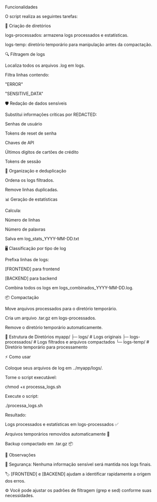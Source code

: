 Funcionalidades

O script realiza as seguintes tarefas:

📁 Criação de diretórios

logs-processados: armazena logs processados e estatísticas.

logs-temp: diretório temporário para manipulação antes da compactação.

🔍 Filtragem de logs

Localiza todos os arquivos .log em logs.

Filtra linhas contendo:

"ERROR"

"SENSITIVE_DATA"

🛡️ Redação de dados sensíveis

Substitui informações críticas por REDACTED:

Senhas de usuário

Tokens de reset de senha

Chaves de API

Últimos dígitos de cartões de crédito

Tokens de sessão

📑 Organização e deduplicação

Ordena os logs filtrados.

Remove linhas duplicadas.

📊 Geração de estatísticas

Calcula:

Número de linhas

Número de palavras

Salva em log_stats_YYYY-MM-DD.txt

🖥️ Classificação por tipo de log

Prefixa linhas de logs:

[FRONTEND] para frontend

[BACKEND] para backend

Combina todos os logs em logs_combinados_YYYY-MM-DD.log.

📦 Compactação

Move arquivos processados para o diretório temporário.

Cria um arquivo .tar.gz em logs-processados.

Remove o diretório temporário automaticamente.

📂 Estrutura de Diretórios
myapp/
├─ logs/               # Logs originais
├─ logs-processados/   # Logs filtrados e arquivos compactados
└─ logs-temp/          # Diretório temporário para processamento

⚡ Como usar

Coloque seus arquivos de log em ../myapp/logs/.

Torne o script executável:

chmod +x processa_logs.sh


Execute o script:

./processa_logs.sh


Resultado:

Logs processados e estatísticas em logs-processados ✅

Arquivos temporários removidos automaticamente 🧹

Backup compactado em .tar.gz 📦

📝 Observações

🔐 Segurança: Nenhuma informação sensível será mantida nos logs finais.

🏷️ [FRONTEND] e [BACKEND] ajudam a identificar rapidamente a origem dos erros.

⚙️ Você pode ajustar os padrões de filtragem (grep e sed) conforme suas necessidades.
